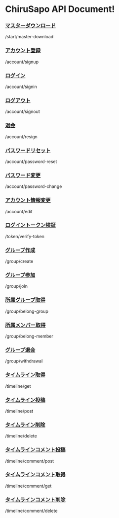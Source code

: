 # ChiruSapo API Document!

### [マスターダウンロード](/_api-document/start/master-download.md)
/start/master-download

### [アカウント登録](/_api-document/account/signup.md)
/account/signup

### [ログイン](/_api-document/account/signin.md)
/account/signin

### [ログアウト](/_api-document/account/signout.md)
/account/signout

### [退会](/_api-document/account/resign.md)
/account/resign

### [パスワードリセット](/_api-document/account/password-reset.md)
/account/password-reset

### [パスワード変更](/_api-document/account/password-change.md)
/account/password-change

### [アカウント情報変更](/_api-document/account/edit.md)
/account/edit

### [ログイントークン検証](/_api-document/token/verify-token.md)
/token/verify-token

### [グループ作成](/_api-document/group/create.md)
/group/create

### [グループ参加](/_api-document/group/join.md)
/group/join

### [所属グループ取得](/_api-document/group/belong-group.md)
/group/belong-group

### [所属メンバー取得](/_api-document/group/belong-member.md)
/group/belong-member

### [グループ退会](/_api-document/group/withdrawal.md)
/group/withdrawal

### [タイムライン取得](/_api-document/timeline/get.md)
/timeline/get

### [タイムライン投稿](/_api-document/timeline/post.md)
/timeline/post

### [タイムライン削除](/_api-document/timeline/delete.md)
/timeline/delete

### [タイムラインコメント投稿](/_api-document/timeline/comment/post.md)
/timeline/comment/post

### [タイムラインコメント取得](/_api-document/timeline/comment/get.md)
/timeline/comment/get

### [タイムラインコメント削除](/_api-document/timeline/comment/delete.md)
/timeline/comment/delete